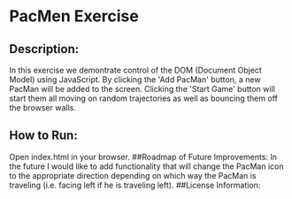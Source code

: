 # PacMen Exercise
## Description:
In this exercise we demontrate control of the DOM (Document Object Model) using JavaScript. By clicking the 'Add PacMan' button, a new PacMan will be added to the screen. Clicking the 'Start Game' button will start them all moving on random trajectories as well as bouncing them off the browser walls.
## How to Run:
Open index.html in your browser.
##Roadmap of Future Improvements:
In the future I would like to add functionality that will change the PacMan icon to the appropriate direction depending on which way the PacMan is traveling (i.e. facing left if he is traveling left).
##License Information:
